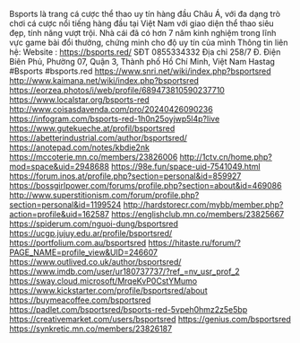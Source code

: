Bsports là trang cá cược thể thao uy tín hàng đầu Châu Á, với đa dạng trò chơi cá cược nổi tiếng hàng đầu tại Việt Nam với giao diện thể thao siêu đẹp, tính năng vượt trội. Nhà cái đã có hơn 7 năm kinh nghiệm trong lĩnh vực game bài đổi thưởng, chứng minh cho độ uy tín của mình
Thông tin liên hệ:
Website : https://bsports.red/
SĐT        0855334332
Địa chỉ        258/7 Đ. Điện Biên Phủ, Phường 07, Quận 3, Thành phố Hồ Chí Minh, Việt Nam
Hastag	#Bsports  #bsports.red
https://www.snri.net/wiki/index.php?bsportsred
http://www.kaimana.net/wiki/index.php?bsportsred
https://eorzea.photos/i/web/profile/689473810590237710
https://www.localstar.org/bsports-red
http://www.coisasdavenda.com/pro/20240426090236
https://infogram.com/bsports-red-1h0n25oyjwp5l4p?live
https://www.gutekueche.at/profil/bsportsred
https://abetterindustrial.com/author/bsportsred/
https://anotepad.com/notes/kbdie2nk
https://mccoterie.mn.co/members/23826006
http://1ctv.cn/home.php?mod=space&uid=2948688
https://98e.fun/space-uid-7541049.html
https://forum.inos.at/profile.php?section=personal&id=859927
https://bossgirlpower.com/forums/profile.php?section=about&id=469086
http://www.superstitionism.com/forum/profile.php?section=personal&id=1199524
http://hardstorecr.com/mybb/member.php?action=profile&uid=162587
https://englishclub.mn.co/members/23825667
https://spiderum.com/nguoi-dung/bsportsred
https://ucgp.jujuy.edu.ar/profile/bsportsred/
https://portfolium.com.au/bsportsred
https://hitaste.ru/forum/?PAGE_NAME=profile_view&UID=246607
https://www.outlived.co.uk/author/bsportsred/
https://www.imdb.com/user/ur180737737/?ref_=nv_usr_prof_2
https://sway.cloud.microsoft/MrqeKvP0CstYMumo
https://www.kickstarter.com/profile/bsportsred/about
https://buymeacoffee.com/bsportsred
https://padlet.com/bsportsred/bsports-red-5vpeh0hmz2z5e5bp
https://creativemarket.com/users/bsportsred
https://genius.com/bsportsred
https://synkretic.mn.co/members/23826187



